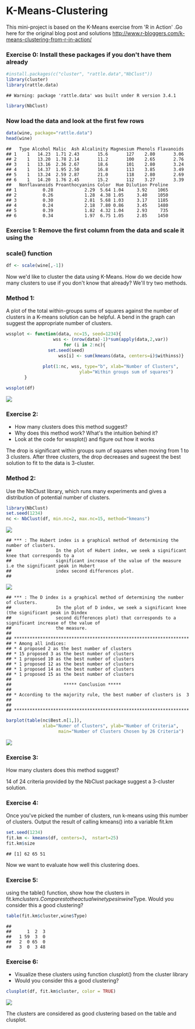 # K-Means-Clustering

This mini-project is based on the K-Means exercise from 'R in Action' .Go here 
for the original blog post and solutions
http://www.r-bloggers.com/k-means-clustering-from-r-in-action/

### Exercise 0: Install these packages if you don't have them already


```r
#install.packages(c("cluster", "rattle.data","NbClust"))
library(cluster)
library(rattle.data)
```

```
## Warning: package 'rattle.data' was built under R version 3.4.1
```

```r
library(NbClust)
```

### Now load the data and look at the first few rows

```r
data(wine, package="rattle.data")
head(wine)
```

```
##   Type Alcohol Malic  Ash Alcalinity Magnesium Phenols Flavanoids
## 1    1   14.23  1.71 2.43       15.6       127    2.80       3.06
## 2    1   13.20  1.78 2.14       11.2       100    2.65       2.76
## 3    1   13.16  2.36 2.67       18.6       101    2.80       3.24
## 4    1   14.37  1.95 2.50       16.8       113    3.85       3.49
## 5    1   13.24  2.59 2.87       21.0       118    2.80       2.69
## 6    1   14.20  1.76 2.45       15.2       112    3.27       3.39
##   Nonflavanoids Proanthocyanins Color  Hue Dilution Proline
## 1          0.28            2.29  5.64 1.04     3.92    1065
## 2          0.26            1.28  4.38 1.05     3.40    1050
## 3          0.30            2.81  5.68 1.03     3.17    1185
## 4          0.24            2.18  7.80 0.86     3.45    1480
## 5          0.39            1.82  4.32 1.04     2.93     735
## 6          0.34            1.97  6.75 1.05     2.85    1450
```

### Exercise 1: Remove the first column from the data and scale it using the 
### scale() function


```r
df <- scale(wine[,-1])
```

Now we'd like to cluster the data using K-Means. How do we decide how many 
clusters to use if you don't know that already?  We'll try two methods.

### Method 1: 
A plot of the total within-groups sums of squares against the number of 
clusters in a K-means solution can be helpful. A bend in the graph can 
suggest the appropriate number of clusters. 


```r
wssplot <- function(data, nc=15, seed=1234){
	              wss <- (nrow(data)-1)*sum(apply(data,2,var))
               	      for (i in 2:nc){
		        set.seed(seed)
	                wss[i] <- sum(kmeans(data, centers=i)$withinss)}
	                
		      plot(1:nc, wss, type="b", xlab="Number of Clusters",
	                        ylab="Within groups sum of squares")
	   }

wssplot(df)
```

![](K-Means-Clustering_files/figure-html/unnamed-chunk-4-1.png)<!-- -->

### Exercise 2:
* How many clusters does this method suggest?
* Why does this method work? What's the intuition behind it?
* Look at the code for wssplot() and figure out how it works

The drop is significant within groups sum of squares when moving from 
1 to 3 clusters. After three clusters, the drop decreases and sugeest the best
solution to fit to the data is  3-cluster.


### Method 2:
Use the NbClust library, which runs many experiments and gives a distribution 
of potential number of clusters.

```r
library(NbClust)
set.seed(1234)
nc <- NbClust(df, min.nc=2, max.nc=15, method="kmeans")
```

![](K-Means-Clustering_files/figure-html/unnamed-chunk-5-1.png)<!-- -->

```
## *** : The Hubert index is a graphical method of determining the number of clusters.
##                 In the plot of Hubert index, we seek a significant knee that corresponds to a 
##                 significant increase of the value of the measure i.e the significant peak in Hubert
##                 index second differences plot. 
## 
```

![](K-Means-Clustering_files/figure-html/unnamed-chunk-5-2.png)<!-- -->

```
## *** : The D index is a graphical method of determining the number of clusters. 
##                 In the plot of D index, we seek a significant knee (the significant peak in Dindex
##                 second differences plot) that corresponds to a significant increase of the value of
##                 the measure. 
##  
## ******************************************************************* 
## * Among all indices:                                                
## * 4 proposed 2 as the best number of clusters 
## * 15 proposed 3 as the best number of clusters 
## * 1 proposed 10 as the best number of clusters 
## * 1 proposed 12 as the best number of clusters 
## * 1 proposed 14 as the best number of clusters 
## * 1 proposed 15 as the best number of clusters 
## 
##                    ***** Conclusion *****                            
##  
## * According to the majority rule, the best number of clusters is  3 
##  
##  
## *******************************************************************
```

```r
barplot(table(nc$Best.n[1,]),
	          xlab="Numer of Clusters", ylab="Number of Criteria",
		            main="Number of Clusters Chosen by 26 Criteria")
```

![](K-Means-Clustering_files/figure-html/unnamed-chunk-5-3.png)<!-- -->


### Exercise 3: 
How many clusters does this method suggest?

14 of 24 criteria provided by the NbClust package suggest a 3-cluster solution.

### Exercise 4: 
Once you've picked the number of clusters, run k-means using this number of 
clusters. Output the result of calling kmeans() into a variable fit.km


```r
set.seed(1234)
fit.km <- kmeans(df, centers=3,  nstart=25)
fit.km$size
```

```
## [1] 62 65 51
```

Now we want to evaluate how well this clustering does.

### Exercise 5: 
using the table() function, show how the clusters in fit.km$clusters.
Compares to the actual wine types in wine$Type. Would you consider this a good
clustering?


```r
table(fit.km$cluster,wine$Type)
```

```
##    
##      1  2  3
##   1 59  3  0
##   2  0 65  0
##   3  0  3 48
```


### Exercise 6:
 * Visualize these clusters using  function clusplot() from the cluster library
 * Would you consider this a good clustering?


```r
clusplot(df, fit.km$cluster, color = TRUE)
```

![](K-Means-Clustering_files/figure-html/unnamed-chunk-8-1.png)<!-- -->

The clusters are considered as good clustering based on the table and clusplot.
